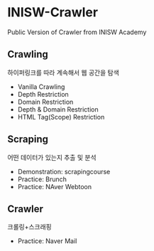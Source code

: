 # INISW-Crawler
Public Version of Crawler from INISW Academy

## Crawling
하이퍼링크를 따라 계속해서 웹 공간을 탐색
- Vanilla Crawling
- Depth Restriction
- Domain Restriction
- Depth & Domain Restriction
- HTML Tag(Scope) Restriction

## Scraping
어떤 데이터가 있는지 추출 및 분석
- Demonstration: scrapingcourse
- Practice: Brunch
- Practice: NAver Webtoon

## Crawler
크롤링+스크래핑
- Practice: Naver Mail
